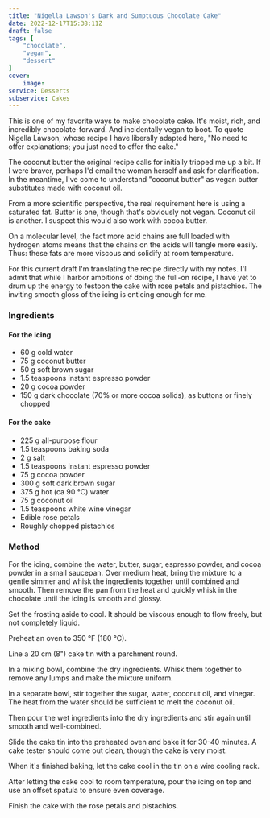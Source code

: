 ```yaml
---
title: "Nigella Lawson's Dark and Sumptuous Chocolate Cake"
date: 2022-12-17T15:38:11Z
draft: false
tags: [
    "chocolate",
    "vegan",
    "dessert"
]
cover:
    image: 
service: Desserts
subservice: Cakes
---
```


This is one of my favorite ways to make chocolate cake. It's moist, rich, and incredibly chocolate-forward. And incidentally vegan to boot. To quote Nigella Lawson, whose recipe I have liberally adapted here, "No need to offer explanations; you just need to offer the cake."

The coconut butter the original recipe calls for initially tripped me up a bit. If I were braver, perhaps I'd email the woman herself and ask for clarification. In the meantime, I've come to understand "coconut butter" as vegan butter substitutes made with coconut oil.

From a more scientific perspective, the real requirement here is using a saturated fat. Butter is one, though that's obviously not vegan. Coconut oil is another. I suspect this would also work with cocoa butter.

On a molecular level, the fact more acid chains are full loaded with hydrogen atoms means that the chains on the acids will tangle more easily. Thus: these fats are more viscous and solidify at room temperature.

For this current draft I'm translating the recipe directly with my notes. I'll admit that while I harbor ambitions of doing the full-on recipe, I have yet to drum up the energy to festoon the cake with rose petals and pistachios. The inviting smooth gloss of the icing is enticing enough for me.

### Ingredients

#### For the icing

* 60 g cold water
* 75 g coconut butter
* 50 g soft brown sugar
* 1.5 teaspoons instant espresso powder
* 20 g cocoa powder
* 150 g dark chocolate (70% or more cocoa solids), as buttons or finely chopped

#### For the cake

* 225 g all-purpose flour
* 1.5 teaspoons baking soda
* 2 g salt
* 1.5 teaspoons instant espresso powder
* 75 g cocoa powder
* 300 g soft dark brown sugar
* 375 g hot (ca 90 °C) water
* 75 g coconut oil
* 1.5 teaspoons white wine vinegar
* Edible rose petals
* Roughly chopped pistachios

### Method

For the icing, combine the water, butter, sugar, espresso powder, and cocoa powder in a small saucepan. Over medium heat, bring the mixture to a gentle simmer and whisk the ingredients together until combined and smooth. Then remove the pan from the heat and quickly whisk in the chocolate until the icing is smooth and glossy.

Set the frosting aside to cool. It should be viscous enough to flow freely, but not completely liquid.

Preheat an oven to 350 °F (180 °C).

Line a 20 cm (8") cake tin with a parchment round.

In a mixing bowl, combine the dry ingredients. Whisk them together to remove any lumps and make the mixture uniform.

In a separate bowl, stir together the sugar, water, coconut oil, and vinegar. The heat from the water should be sufficient to melt the coconut oil.

Then pour the wet ingredients into the dry ingredients and stir again until smooth and well-combined.

Slide the cake tin into the preheated oven and bake it for 30-40 minutes. A cake tester should come out clean, though the cake is very moist.

When it's finished baking, let the cake cool in the tin on a wire cooling rack.

After letting the cake cool to room temperature, pour the icing on top and use an offset spatula to ensure even coverage.

Finish the cake with the rose petals and pistachios.